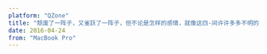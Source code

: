 ```yaml
---
platform: "QZone"
title: "颓废了一阵子，又雀跃了一阵子，但不论是怎样的感情，就像这四-间许许多多不明的日子一样，都会过去。"
date: 2016-04-24
from: "MacBook Pro"
---
```

